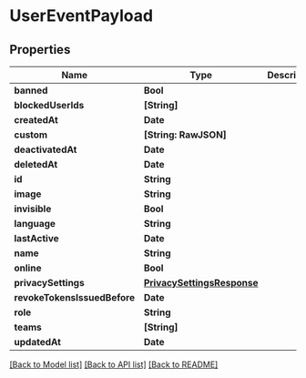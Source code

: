 # UserEventPayload

## Properties
Name | Type | Description | Notes
------------ | ------------- | ------------- | -------------
**banned** | **Bool** |  | 
**blockedUserIds** | **[String]** |  | 
**createdAt** | **Date** |  | 
**custom** | **[String: RawJSON]** |  | 
**deactivatedAt** | **Date** |  | [optional] 
**deletedAt** | **Date** |  | [optional] 
**id** | **String** |  | 
**image** | **String** |  | [optional] 
**invisible** | **Bool** |  | [optional] 
**language** | **String** |  | 
**lastActive** | **Date** |  | [optional] 
**name** | **String** |  | [optional] 
**online** | **Bool** |  | 
**privacySettings** | [**PrivacySettingsResponse**](PrivacySettingsResponse.md) |  | [optional] 
**revokeTokensIssuedBefore** | **Date** |  | [optional] 
**role** | **String** |  | 
**teams** | **[String]** |  | 
**updatedAt** | **Date** |  | 

[[Back to Model list]](../README.md#documentation-for-models) [[Back to API list]](../README.md#documentation-for-api-endpoints) [[Back to README]](../README.md)


